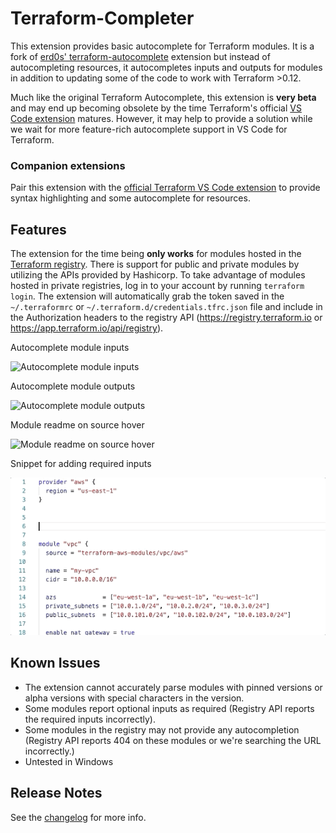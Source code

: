 # Terraform-Completer

This extension provides basic autocomplete for Terraform modules. It is a fork of [erd0s' terraform-autocomplete](https://github.com/erd0s/terraform-autocomplete) extension but instead of autocompleting resources, it autocompletes inputs and outputs for modules in addition to updating some of the code to work with Terraform >0.12.

Much like the original Terraform Autocomplete, this extension is **very beta** and may end up becoming obsolete by the time Terraform's official [VS Code extension](https://github.com/hashicorp/vscode-terraform) matures. However, it may help to provide a solution while we wait for more feature-rich autocomplete support in VS Code for Terraform.

### Companion extensions

Pair this extension with the [official Terraform VS Code extension](https://github.com/hashicorp/vscode-terraform) to provide syntax highlighting and some autocomplete for resources.

## Features

The extension for the time being **only works** for modules hosted in the [Terraform registry](https://registry.terraform.io/). There is support for public and private modules by utilizing the APIs provided by Hashicorp. To take advantage of modules hosted in private registries, log in to your account by running `terraform login`. The extension will automatically grab the token saved in the `~/.terraformrc` or `~/.terraform.d/credentials.tfrc.json` file and include in the Authorization headers to the registry API (https://registry.terraform.io or https://app.terraform.io/api/registry).

Autocomplete module inputs

![Autocomplete module inputs](docs/1.gif)

Autocomplete module outputs

![Autocomplete module outputs](docs/2.gif)

Module readme on source hover

![Module readme on source hover](docs/3.gif)

Snippet for adding required inputs

![Snippet for adding required inputs](docs/4.gif)


## Known Issues

- The extension cannot accurately parse modules with pinned versions or alpha versions with special characters in the version.
- Some modules report optional inputs as required (Registry API reports the required inputs incorrectly).
- Some modules in the registry may not provide any autocompletion (Registry API reports 404 on these modules or we're searching the URL incorrectly.)
- Untested in Windows

## Release Notes

See the [changelog](CHANGELOG.md) for more info.
